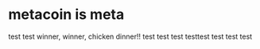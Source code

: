 # metacoin is meta

test
test
winner, winner, chicken dinner!!
test
test
test
testtest
test
test
test
